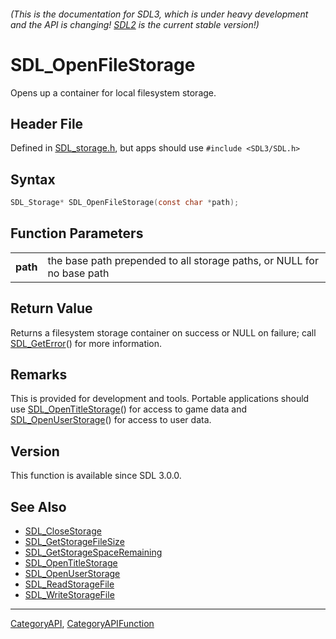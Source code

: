 ###### (This is the documentation for SDL3, which is under heavy development and the API is changing! [SDL2](https://wiki.libsdl.org/SDL2/) is the current stable version!)
# SDL_OpenFileStorage

Opens up a container for local filesystem storage.

## Header File

Defined in [SDL_storage.h](https://github.com/libsdl-org/SDL/blob/main/include/SDL3/SDL_storage.h), but apps should use `#include <SDL3/SDL.h>`

## Syntax

```c
SDL_Storage* SDL_OpenFileStorage(const char *path);

```

## Function Parameters

|              |                                                                        |
| ------------ | ---------------------------------------------------------------------- |
| **path**     | the base path prepended to all storage paths, or NULL for no base path |

## Return Value

Returns a filesystem storage container on success or NULL on failure; call
[SDL_GetError](SDL_GetError)() for more information.

## Remarks

This is provided for development and tools. Portable applications should
use [SDL_OpenTitleStorage](SDL_OpenTitleStorage)() for access to game data
and [SDL_OpenUserStorage](SDL_OpenUserStorage)() for access to user data.

## Version

This function is available since SDL 3.0.0.

## See Also

* [SDL_CloseStorage](SDL_CloseStorage)
* [SDL_GetStorageFileSize](SDL_GetStorageFileSize)
* [SDL_GetStorageSpaceRemaining](SDL_GetStorageSpaceRemaining)
* [SDL_OpenTitleStorage](SDL_OpenTitleStorage)
* [SDL_OpenUserStorage](SDL_OpenUserStorage)
* [SDL_ReadStorageFile](SDL_ReadStorageFile)
* [SDL_WriteStorageFile](SDL_WriteStorageFile)

----
[CategoryAPI](CategoryAPI), [CategoryAPIFunction](CategoryAPIFunction)

